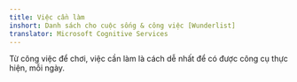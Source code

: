```yaml
---
title: Việc cần làm
inshort: Danh sách cho cuộc sống & công việc [Wunderlist]
translator: Microsoft Cognitive Services
---
```


Từ công việc để chơi, việc cần làm là cách dễ nhất để có được công cụ thực hiện, mỗi ngày.



